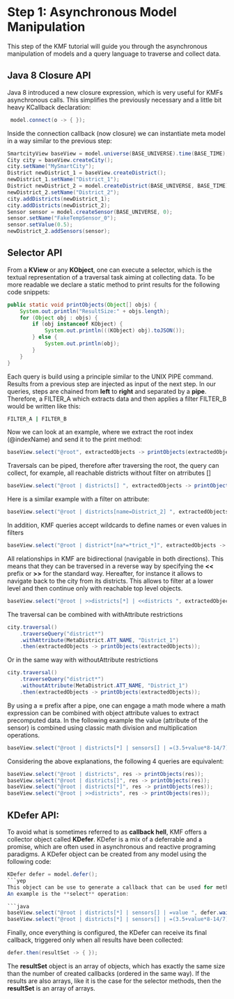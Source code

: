 Step 1: Asynchronous Model Manipulation
======================================

This step of the KMF tutorial will guide you through the asynchronous manipulation of models and a query language to traverse and collect data.

Java 8 Closure API
------------------

Java 8 introduced a new closure expression, which is very useful for KMFs asynchronous calls.
This simplifies the previously necessary and a little bit heavy KCallback declaration:
 
```java
 model.connect(o -> { });
```

Inside the connection callback (now closure) we can instantiate meta model in a way similar to the previous step:

```java
SmartcityView baseView = model.universe(BASE_UNIVERSE).time(BASE_TIME);
City city = baseView.createCity();
city.setName("MySmartCity");
District newDistrict_1 = baseView.createDistrict();
newDistrict_1.setName("District_1");
District newDistrict_2 = model.createDistrict(BASE_UNIVERSE, BASE_TIME);
newDistrict_2.setName("District_2");
city.addDistricts(newDistrict_1);
city.addDistricts(newDistrict_2);
Sensor sensor = model.createSensor(BASE_UNIVERSE, 0);
sensor.setName("FakeTempSensor_0");
sensor.setValue(0.5);
newDistrict_2.addSensors(sensor);
```

Selector API
------------

From a **KView** or any **KObject**, one can execute a selector, which is the textual representation of a traversal task aiming at collecting data.
To be more readable we declare a static method to print results for the following code snippets:

```java
public static void printObjects(Object[] objs) {
    System.out.println("ResultSize:" + objs.length);
    for (Object obj : objs) {
        if (obj instanceof KObject) {
            System.out.println(((KObject) obj).toJSON());
        } else {
            System.out.println(obj);
        }
    }
}
```

Each query is build using a principle similar to the UNIX PIPE command. 
Results from a previous step are injected as input of the next step.
In our queries, steps are chained from **left** to **right** and separated by a **pipe**.
Therefore, a FILTER_A which extracts data and then applies a filter FILTER_B would be written like this:

```sh
FILTER_A | FILTER_B
```

Now we can look at an example, where we extract the root index (@indexName) and send it to the print method:

```java
baseView.select("@root", extractedObjects -> printObjects(extractedObjects));
```

Traversals can be piped, therefore after traversing the root, the query can collect, for example, all reachable districts without filter on atrributes []

```java
baseView.select("@root | districts[] ", extractedObjects -> printObjects(extractedObjects));
```
Here is a similar example with a filter on attribute:

```java
baseView.select("@root | districts[name=District_2] ", extractedObjects -> printObjects(extractedObjects));
```

In addition, KMF queries accept wildcards to define names or even values in filters

```java
baseView.select("@root | district*[na*=*trict_*]", extractedObjects -> printObjects(extractedObjects));
```
All relationships in KMF are bidirectional (navigable in both directions).
This means that they can be traversed in a reverse way by specifying the **<<** prefix or **>>** for the standard way.
Hereafter, for instance it allows to navigate back to the city from its districts.
This allows to filter at a lower level and then continue only with reachable top level objects. 

```java
baseView.select("@root | >>districts[*] | <<districts ", extractedObjects -> printObjects(extractedObjects));
```

The traversal can be combined with withAttribute restrictions
```java
city.traversal()
    .traverseQuery("district*")
    .withAttribute(MetaDistrict.ATT_NAME, "District_1")
    .then(extractedObjects -> printObjects(extractedObjects));
```

Or in the same way with withoutAttribute restrictions
```java
city.traversal()
    .traverseQuery("district*")
    .withoutAttribute(MetaDistrict.ATT_NAME, "District_1")
    .then(extractedObjects -> printObjects(extractedObjects));
```                        

By using a **=** prefix after a pipe, one can engage a math mode where a math expression can be combined with object attribute values to extract precomputed data.
In the following example the value (attribute of the sensor) is combined using classic math division and multiplication operations.

```java
baseView.select("@root | districts[*] | sensors[] | =(3.5+value*8-14/7)%4 ", extractedObjects -> printObjects(extractedObjects));
```

Considering the above explanations, the following 4 queries are equivalent: 
```java
baseView.select("@root | districts", res -> printObjects(res));
baseView.select("@root | districts[]", res -> printObjects(res));
baseView.select("@root | districts[*]", res -> printObjects(res));
baseView.select("@root | >>districts", res -> printObjects(res));
```

KDefer API:
-----------

To avoid what is sometimes referred to as **callback hell**, KMF offers a collector object called **KDefer**.
KDefer is a mix of a deferrable and a promise, which are often used in asynchronous and reactive programing paradigms.
A KDefer object can be created from any model using the following code:

```java
KDefer defer = model.defer();
```yep
This object can be use to generate a callback that can be used for methods, which yield their results asynchronously.
An example is the **select** operation:

```java
baseView.select("@root | districts[*] | sensors[] | =value ", defer.waitResult());
baseView.select("@root | districts[*] | sensors[] | =(3.5+value*8-14/7)%4 ", defer.waitResult());
```
Finally, once everything is configured, the KDefer can receive its final callback, triggered only when all results have been collected:

```java
defer.then(resultSet -> { });
```

The **resultSet** object is an array of objects, which has exactly the same size than the number of created callbacks (ordered in the same way).
If the results are also arrays, like it is the case for the selector methods, then the **resultSet** is an array of arrays.